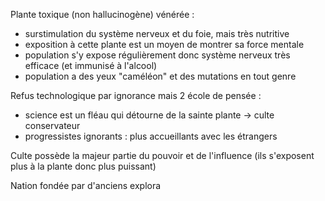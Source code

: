 Plante toxique (non hallucinogène) vénérée : 
- surstimulation du système nerveux et du foie, mais très nutritive
- exposition à cette plante est un moyen de montrer sa force mentale
- population s'y expose régulièrement donc système nerveux très efficace (et immunisé à l'alcool) 
- population a des yeux "caméléon" et des mutations en tout genre

Refus technologique par ignorance mais 2 école de pensée : 
- science est un fléau qui détourne de la sainte plante -> culte conservateur
- progressistes ignorants : plus accueillants avec les étrangers

Culte possède la majeur partie du pouvoir et de l'influence (ils s'exposent plus à la plante donc plus puissant)

Nation fondée par d'anciens explora